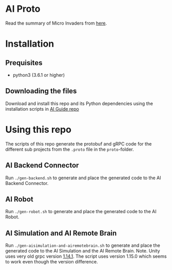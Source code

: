 # AI Proto

Read the summary of Micro Invaders from [here](https://github.com/robot-uprising-hq/ai-guide).

# Installation

## Prequisites

- python3 (3.6.1 or higher)

## Downloading the files

Download and install this repo and its Python dependencies using the installation scripts in [AI Guide repo](https://github.com/robot-uprising-hq/ai-guide)


# Using this repo
The scripts of this repo generate the protobuf and gRPC code for the different sub projects from the `.proto` file in the `proto`-folder.

## AI Backend Connector
Run `./gen-backend.sh` to generate and place the generated code to the AI Backend Connector.

## AI Robot
Run `./gen-robot.sh` to generate and place the generated code to the AI Robot.

## AI Simulation and AI Remote Brain
Run `./gen-aisimulation-and-airemotebrain.sh` to generate and place the generated code to the AI Simulation and the AI Remote Brain.
Note. Unity uses very old grpc version [1.14.1](https://github.com/Unity-Technologies/ml-agents/blob/master/protobuf-definitions/README.md). The script uses version 1.15.0 which seems to work even though the version difference.
